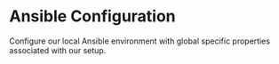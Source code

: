 # Ansible Configuration

Configure our local Ansible environment with global specific properties associated with our setup.

